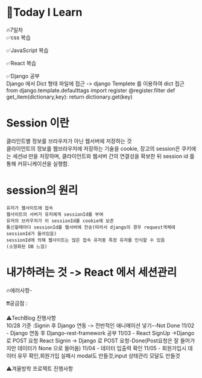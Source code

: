 
# 🎃Today I Learn  
🔥7일차  
✅css 복습  

  

✅JavaScript 복습  

✅React 복습  

✅Django 공부  
Django 에서 Dict 형태 파일에 접근 -> django Templete 를 이용하여 dict 접근
from django.template.defaulttags import register
@register.filter
def get_item(dictionary,key):
    return dictionary.get(key)
# Session 이란
클라인트별 정보를 브라우저가 아닌 웹서버에 저장하는 것  
클라이언트의 정보를 웹브라우저에 저장하는 기술을 cookie, 장고의 session은 쿠키에는 세션id 만을 저장하며, 클라이언트와 웹서버 간의 연결성을 확보한 뒤 session id 를 통해 커뮤니케이션을 실행함.
# session의 원리
    유저가 웹사이트에 접속
    웹사이트의 서버가 유저에게 sessionId를 부여
    유저의 브라우저가 이 sessionId를 cookie에 보존
    통신할때마다 sessionId를 웹서버에 전송(따라서 django의 경우 request객체에 sessionId가 들어있음)
    sessionId에 의해 웹사이트는 많은 접속 유저중 특정 유저를 인식할 수 있음
    (소형화된 DB 느낌)
# 내가하려는 것 -> React 에서 세션관리



🔥에러사항-



❗️❗️궁금점 : 

⚠️TechBlog 진행사항  
10/28 기준 :Signin  후 Django 연동 -> 전반적인 애니메이션 넣기--Not Done
11/02 - Django 연동 후 Django-rest-framework 공부
11/03 - React SignUp ->Django 로 POST 요청 React Signin -> Django 로 POST 요청-Done(Post요청은 잘 들어가지만 데이터가 None 으로 들어옴)
11/04 - 데이터 입출력 확인
11/05 - 회원가입시 데이터 유무 확인,회원가입 실패시 modal도 만들것,input 상태관리 모달도 만들것

⚠️겨울방학 프로젝트 진행사항 










